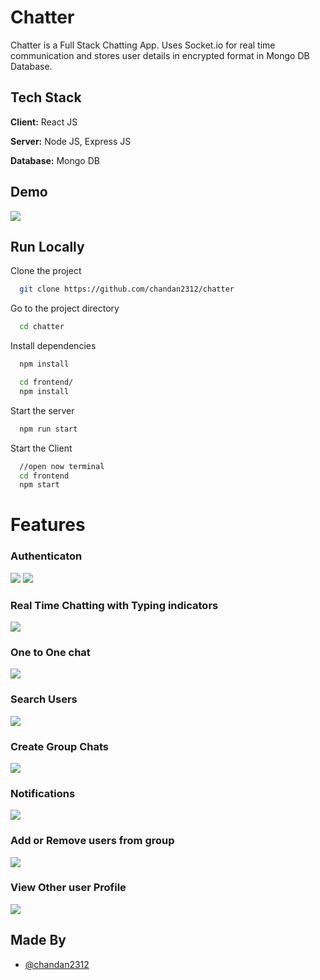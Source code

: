 # Chatter

Chatter is a Full Stack Chatting App. Uses Socket.io for real time communication and stores user details in encrypted format in Mongo DB Database.

## Tech Stack

**Client:** React JS

**Server:** Node JS, Express JS

**Database:** Mongo DB

## Demo

![](https://github.com/chandan2312/chatter/blob/main/screenshots/group%20%2B%20notif.PNG)

## Run Locally

Clone the project

```bash
  git clone https://github.com/chandan2312/chatter
```

Go to the project directory

```bash
  cd chatter
```

Install dependencies

```bash
  npm install
```

```bash
  cd frontend/
  npm install
```

Start the server

```bash
  npm run start
```

Start the Client

```bash
  //open now terminal
  cd frontend
  npm start
```

# Features

### Authenticaton

![](https://github.com/chandan2312/chatter/blob/main/screenshots/login.PNG) ![](https://github.com/chandan2312/chatter/blob/main/screenshots/signup.PNG)

### Real Time Chatting with Typing indicators

![](https://github.com/chandan2312/chatter/blob/main/screenshots/real-time.PNG)

### One to One chat

![](https://github.com/chandan2312/chatter/blob/main/screenshots/mainscreen.PNG)

### Search Users

![](https://github.com/chandan2312/chatter/blob/main/screenshots/search.PNG)

### Create Group Chats

![](https://github.com/chandan2312/chatter/blob/main/screenshots/new%20grp.PNG)

### Notifications

![](https://github.com/chandan2312/chatter/blob/main/screenshots/group%20%2B%20notif.PNG)

### Add or Remove users from group

![](https://github.com/chandan2312/chatter/blob/main/screenshots/add%20rem.PNG)

### View Other user Profile

![](https://github.com/chandan2312/chatter/blob/main/screenshots/profile.PNG)

## Made By

- [@chandan2312](https://github.com/chandan2312)
